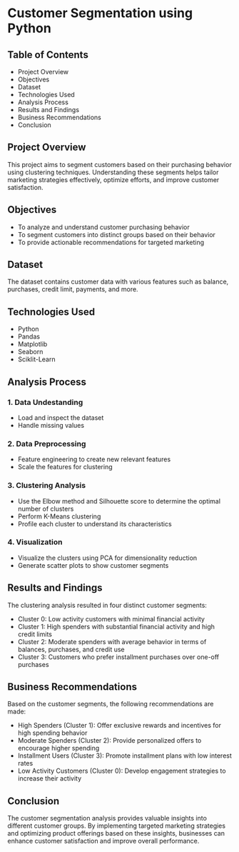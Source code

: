 # Customer Segmentation using Python
## Table of Contents
- Project Overview
- Objectives
- Dataset
- Technologies Used
- Analysis Process
- Results and Findings
- Business Recommendations
- Conclusion
## Project Overview

This project aims to segment customers based on their purchasing behavior using clustering techniques. Understanding these segments helps tailor marketing strategies effectively, optimize efforts, and improve customer satisfaction.

## Objectives
- To analyze and understand customer purchasing behavior
- To segment customers into distinct groups based on their behavior
- To provide actionable recommendations for targeted marketing

 ## Dataset

 The dataset contains customer data with various features such as balance, purchases, credit limit, payments, and more.

 ## Technologies Used
 - Python
 - Pandas
 - Matplotlib
 - Seaborn
 - Sciklit-Learn

## Analysis Process
### 1. Data Undestanding
- Load and inspect the dataset
- Handle missing values
### 2. Data Preprocessing
- Feature engineering to create new relevant features
- Scale the features for clustering
### 3. Clustering Analysis
- Use the Elbow method and Silhouette score to determine the optimal number of clusters
- Perform K-Means clustering
- Profile each cluster to understand its characteristics
### 4. Visualization
- Visualize the clusters using PCA for dimensionality reduction
- Generate scatter plots to show customer segments
## Results and Findings

The clustering analysis resulted in four distinct customer segments:
- Cluster 0: Low activity customers with minimal financial activity
- Cluster 1: High spenders with substantial financial activity and high credit limits
- Cluster 2: Moderate spenders with average behavior in terms of balances, purchases, and credit use
- Cluster 3: Customers who prefer installment purchases over one-off purchases
## Business Recommendations

Based on the customer segments, the following recommendations are made:
- High Spenders (Cluster 1): Offer exclusive rewards and incentives for high spending behavior
- Moderate Spenders (Cluster 2): Provide personalized offers to encourage higher spending
- Installment Users (Cluster 3): Promote installment plans with low interest rates
- Low Activity Customers (Cluster 0): Develop engagement strategies to increase their activity
## Conclusion

The customer segmentation analysis provides valuable insights into different customer groups. By implementing targeted marketing strategies and optimizing product offerings based on these insights, businesses can enhance customer satisfaction and improve overall performance.
